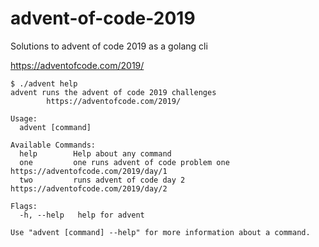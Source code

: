 # advent-of-code-2019

Solutions to advent of code 2019 as a golang cli

https://adventofcode.com/2019/

```
$ ./advent help
advent runs the advent of code 2019 challenges
        https://adventofcode.com/2019/

Usage:
  advent [command]

Available Commands:
  help        Help about any command
  one         one runs advent of code problem one https://adventofcode.com/2019/day/1
  two         runs advent of code day 2 https://adventofcode.com/2019/day/2

Flags:
  -h, --help   help for advent

Use "advent [command] --help" for more information about a command.
```